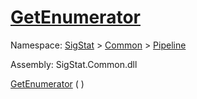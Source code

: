 # [GetEnumerator](./SequentialTransformPipeline-100663507.md)

Namespace: [SigStat]() > [Common](./../../README.md) > [Pipeline](./../README.md)

Assembly: SigStat.Common.dll

[GetEnumerator](./SequentialTransformPipeline-100663507.md) (  )              
